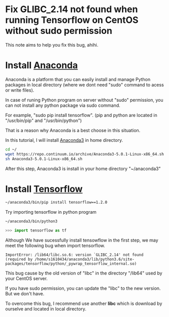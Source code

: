 # Fix GLIBC_2.14 not found when running Tensorflow on CentOS without sudo permission
This note aims to help you fix this bug, ahihi.

# Install [Anaconda](https://www.anaconda.com)
Anaconda is a platform that you can easily install and manage Python packages in local directory (where we dont need "sudo" command to acess or write files).

In case of runing Python program on server without "sudo" permission, you can not install any python package via sudo command.

For example, "sudo pip install tensorflow". (pip and python are located in "/usr/bin/pip" and "/usr/bin/python")

That is a reason why Anaconda is a best choose in this situation.

In this tutorial, I will install [Anaconda3](https://www.anaconda.com/download/#linux) in home directory.

```bash
cd ~/
wget https://repo.continuum.io/archive/Anaconda3-5.0.1-Linux-x86_64.sh
sh Anaconda3-5.0.1-Linux-x86_64.sh
```

After this step, Anaconda3 is install in your home directory "~/anaconda3"

# Install [Tensorflow](https://www.tensorflow.org/)
```bash
~/anaconda3/bin/pip install tensorflow==1.2.0
```

Try importing tensorflow in python program
```bash
~/anaconda3/bin/python3
```

```python
>>> import tensorflow as tf
```
Although We have sucessfully install tensowflow in the first step, we may meet the following bug when import tensorflow.

```
ImportError: /lib64/libc.so.6: version `GLIBC_2.14' not found (required by /home/s1610434/anaconda3/lib/python3.6/site-packages/tensorflow/python/_pywrap_tensorflow_internal.so)
```

This bug cause by the old version of "libc" in the directory "/lib64" used by your CentOS server.

If you have sudo permission, you can update the "libc" to the new version. But we don't have.

To overcome this bug, I recommend use another **libc** which is download by ourselve and located in local directory.




